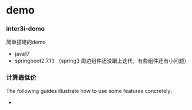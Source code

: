 # demo

### inter3i-demo

简单搭建的demo

* java17 
* springboot2.7.13 （spring3 周边组件还没跟上迭代，有些组件还有小问题）
 

### 计算最低价


The following guides illustrate how to use some features concretely:

* 
